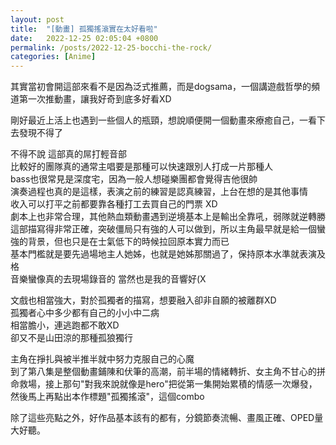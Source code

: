 ```yaml
---
layout: post
title:  "[動畫] 孤獨搖滾實在太好看啦"
date:   2022-12-25 02:05:04 +0800
permalink: /posts/2022-12-25-bocchi-the-rock/
categories: [Anime]
---
```


其實當初會開這部來看不是因為泛式推薦，而是dogsama，一個講遊戲哲學的頻道第一次推動畫，讓我好奇到底多好看XD  

剛好最近上活上也遇到一些個人的瓶頸，想說順便開一個動畫來療癒自己，一看下去發現不得了  

不得不說 這部真的屌打輕音部  
比較好的團隊真的通常主唱要是那種可以快速跟別人打成一片那種人  
bass也很常見是深度宅，因為一般人想碰樂團都會覺得吉他很帥  
演奏過程也真的是這樣，表演之前的練習是認真練習，上台在想的是其他事情  
收入可以打平之前都要靠各種打工去買自己的門票 XD  
劇本上也非常合理，其他熱血類動畫遇到逆境基本上是輸出全靠吼，弱隊就逆轉勝  
這部描寫得非常正確，突破僵局只有強的人可以做到，所以主角最早就是給一個蠻強的背景，但也只是在士氣低下的時候拉回原本實力而已  
基本門檻就是要先過場地主人她姊，也就是她姊那關過了，保持原本水準就表演及格  
音樂蠻像真的去現場錄音的 當然也是我的音響好(X  
  


文戲也相當強大，對於孤獨者的描寫，想要融入卻非自願的被離群XD  
孤獨者心中多少都有自己的小小中二病  
相當膽小，連逃跑都不敢XD  
卻又不是山田涼的那種孤狼獨行  
  
主角在掙扎與被半推半就中努力克服自己的心魔  
到了第八集是整個動畫鋪陳和伏筆的高潮，前半場的情緒轉折、女主角不甘心的拼命救場，接上那句"對我來說就像是hero"把從第一集開始累積的情感一次爆發，然後馬上再點出本作標題"孤獨搖滾"，這個combo  


除了這些亮點之外，好作品基本該有的都有，分鏡節奏流暢、畫風正確、OPED量大好聽。